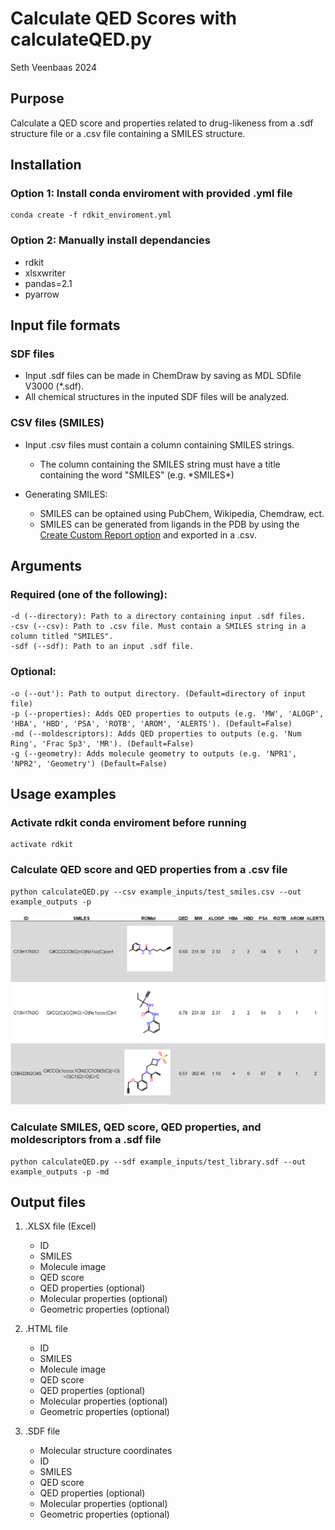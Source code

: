 # Calculate QED Scores with calculateQED.py

Seth Veenbaas 2024

## Purpose

Calculate a QED score and properties related to drug-likeness from a .sdf structure file or a .csv file containing a SMILES structure.

## Installation

### Option 1: Install conda enviroment with provided .yml file

    conda create -f rdkit_enviroment.yml

### Option 2: Manually install dependancies

  * rdkit
  * xlsxwriter
  * pandas=2.1
  * pyarrow

## Input file formats

### SDF files
* Input .sdf files can be made in ChemDraw by saving as MDL SDfile V3000 (*.sdf).
* All chemical structures in the inputed SDF files will be analyzed.

### CSV files (SMILES)
* Input .csv files must contain a column containing SMILES strings.
    * The column containing the SMILES string must have a title containing the word "SMILES" (e.g. \*SMILES\*) 

* Generating SMILES:
    * SMILES can be optained using PubChem, Wikipedia, Chemdraw, ect.
    * SMILES can be generated from ligands in the PDB by using the [Create Custom Report option](https://www.rcsb.org/news/5f6529e207302466657ec0e9) and exported in a .csv.

## Arguments

### Required (one of the following):

    -d (--directory): Path to a directory containing input .sdf files.
    -csv (--csv): Path to .csv file. Must contain a SMILES string in a column titled "SMILES".
    -sdf (--sdf): Path to an input .sdf file.

### Optional:

    -o (--out'): Path to output directory. (Default=directory of input file)
    -p (--properties): Adds QED properties to outputs (e.g. 'MW', 'ALOGP', 'HBA', 'HBD', 'PSA', 'ROTB', 'AROM', 'ALERTS'). (Default=False)
    -md (--moldescriptors): Adds QED properties to outputs (e.g. 'Num Ring', 'Frac Sp3', 'MR'). (Default=False)
    -g (--geometry): Adds molecule geometry to outputs (e.g. 'NPR1', 'NPR2', 'Geometry') (Default=False)

## Usage examples

### Activate rdkit conda enviroment before running

    activate rdkit

### Calculate QED score and QED properties from a .csv file

    python calculateQED.py --csv example_inputs/test_smiles.csv --out example_outputs -p

![QED scores out](images/test_qed_output.png)

### Calculate SMILES, QED score, QED properties, and moldescriptors from a .sdf file

    python calculateQED.py --sdf example_inputs/test_library.sdf --out example_outputs -p -md

## Output files

1. .XLSX file (Excel)
    * ID
    * SMILES
    * Molecule image
    * QED score
    * QED properties (optional)
    * Molecular properties (optional)
    * Geometric properties (optional)

2. .HTML file
    * ID
    * SMILES
    * Molecule image
    * QED score
    * QED properties (optional)
    * Molecular properties (optional)
    * Geometric properties (optional)
  
3. .SDF file
    * Molecular structure coordinates
    * ID
    * SMILES
    * QED score
    * QED properties (optional)
    * Molecular properties (optional)
    * Geometric properties (optional)
  


